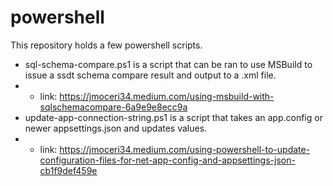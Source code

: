 # powershell

This repository holds a few powershell scripts.

* sql-schema-compare.ps1 is a script that can be ran to use MSBuild to issue a ssdt schema compare result and output to a .xml file.
* * link: https://jmoceri34.medium.com/using-msbuild-with-sqlschemacompare-6a9e9e8ecc9a 
* update-app-connection-string.ps1 is a script that takes an app.config or newer appsettings.json and updates values.
* * link: https://jmoceri34.medium.com/using-powershell-to-update-configuration-files-for-net-app-config-and-appsettings-json-cb1f9def459e
